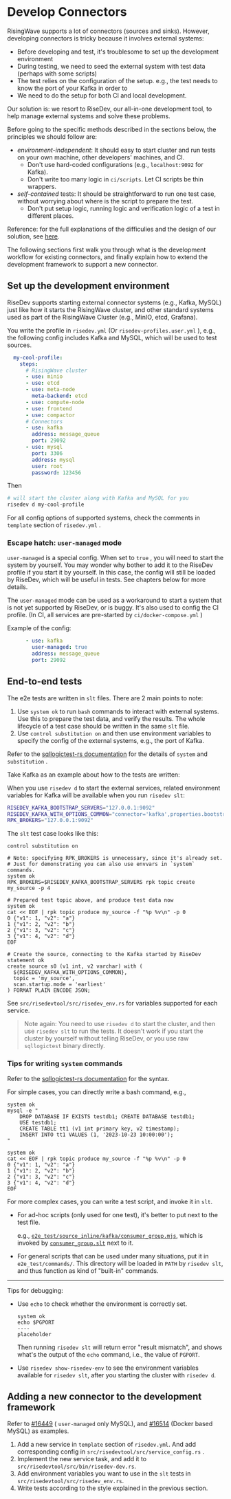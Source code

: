# Develop Connectors

RisingWave supports a lot of connectors (sources and sinks).
However, developing connectors is tricky because it involves external systems:

- Before developing and test, it's troublesome to set up the development environment
- During testing, we need to seed the external system with test data (perhaps with some scripts)
- The test relies on the configuration of the setup. e.g., the test needs to know the port of your Kafka in order to
- We need to do the setup for both CI and local development.

Our solution is: we resort to RiseDev, our all-in-one development tool, to help manage external systems and solve these problems.

Before going to the specific methods described in the sections below, the principles we should follow are:
- *environment-independent*: It should easy to start cluster and run tests on your own machine, other developers' machines, and CI.
    * Don't use hard-coded configurations (e.g., `localhost:9092` for Kafka).
    * Don't write too many logic in `ci/scripts`. Let CI scripts be thin wrappers.
- *self-contained* tests: It should be straightforward to run one test case, without worrying about where is the script to prepare the test.
    * Don't put setup logic, running logic and verification logic of a test in different places.

Reference: for the full explanations of the difficulies and the design of our solution, see [here](https://github.com/risingwavelabs/risingwave/issues/12451#issuecomment-2051861048).

The following sections first walk you through what is the development workflow for
existing connectors, and finally explain how to extend the development framework to support a new connector.

<!-- toc -->

## Set up the development environment

RiseDev supports starting external connector systems (e.g., Kafka, MySQL) just like how it starts the RisingWave cluster, and other standard systems used as part of the RisingWave Cluster (e.g., MinIO, etcd, Grafana).

You write the profile in `risedev.yml` (Or `risedev-profiles.user.yml` ), e.g., the following config includes Kafka and MySQL, which will be used to test sources.

```yml
  my-cool-profile:
    steps:
      # RisingWave cluster
      - use: minio
      - use: etcd
      - use: meta-node
        meta-backend: etcd
      - use: compute-node
      - use: frontend
      - use: compactor
      # Connectors
      - use: kafka
        address: message_queue
        port: 29092
      - use: mysql
        port: 3306
        address: mysql
        user: root
        password: 123456
```

Then

```sh
# will start the cluster along with Kafka and MySQL for you
risedev d my-cool-profile
```

For all config options of supported systems, check the comments in `template` section of `risedev.yml` .

### Escape hatch: `user-managed` mode

`user-managed` is a special config. When set to `true` , you will need to start the system by yourself. You may wonder why bother to add it to the RiseDev profile if you start it by yourself. In this case, the config will still be loaded by RiseDev, which will be useful in tests. See chapters below for more details.

The `user-managed` mode can be used as a workaround to start a system that is not yet supported by RiseDev, or is buggy. It's also used to config the CI profile. (In CI, all services are pre-started by `ci/docker-compose.yml` )

Example of the config:

```yml
      - use: kafka
        user-managed: true
        address: message_queue
        port: 29092
```

## End-to-end tests

The e2e tests are written in `slt` files. There are 2 main points to note:
1. Use `system ok` to run `bash` commands to interact with external systems.
   Use this to prepare the test data, and verify the results. The whole lifecycle of
   a test case should be written in the same `slt` file.
2. Use `control substitution on` and then use environment variables to specify the config of the external systems, e.g., the port of Kafka.

Refer to the [sqllogictest-rs documentation](https://github.com/risinglightdb/sqllogictest-rs#extension-run-external-shell-commands) for the details of `system` and `substitution` .

Take Kafka as an example about how to the tests are written:

When you use `risedev d` to start the external services, related environment variables for Kafka will be available when you run `risedev slt`:

```sh
RISEDEV_KAFKA_BOOTSTRAP_SERVERS="127.0.0.1:9092"
RISEDEV_KAFKA_WITH_OPTIONS_COMMON="connector='kafka',properties.bootstrap.server='127.0.0.1:9092'"
RPK_BROKERS="127.0.0.1:9092"
```

The `slt` test case looks like this:

```
control substitution on

# Note: specifying RPK_BROKERS is unnecessary, since it's already set.
# Just for demonstrating you can also use envvars in `system` commands.
system ok
RPK_BROKERS=$RISEDEV_KAFKA_BOOTSTRAP_SERVERS rpk topic create my_source -p 4

# Prepared test topic above, and produce test data now
system ok
cat << EOF | rpk topic produce my_source -f "%p %v\n" -p 0
0 {"v1": 1, "v2": "a"}
1 {"v1": 2, "v2": "b"}
2 {"v1": 3, "v2": "c"}
3 {"v1": 4, "v2": "d"}
EOF

# Create the source, connecting to the Kafka started by RiseDev
statement ok
create source s0 (v1 int, v2 varchar) with (
  ${RISEDEV_KAFKA_WITH_OPTIONS_COMMON},
  topic = 'my_source',
  scan.startup.mode = 'earliest'
) FORMAT PLAIN ENCODE JSON;
```

See `src/risedevtool/src/risedev_env.rs` for variables supported for each service.

> Note again: You need to use `risedev d` to start the cluster, and then use `risedev slt` to run the tests. It doesn't work if you start the cluster by yourself without telling RiseDev, or you use raw `sqllogictest` binary directly.

### Tips for writing `system` commands

Refer to the [sqllogictest-rs documentation](https://github.com/risinglightdb/sqllogictest-rs#extension-run-external-shell-commands) for the syntax.

For simple cases, you can directly write a bash command, e.g.,
```
system ok
mysql -e "
    DROP DATABASE IF EXISTS testdb1; CREATE DATABASE testdb1;
    USE testdb1;
    CREATE TABLE tt1 (v1 int primary key, v2 timestamp);
    INSERT INTO tt1 VALUES (1, '2023-10-23 10:00:00');
"

system ok
cat << EOF | rpk topic produce my_source -f "%p %v\n" -p 0
0 {"v1": 1, "v2": "a"}
1 {"v1": 2, "v2": "b"}
2 {"v1": 3, "v2": "c"}
3 {"v1": 4, "v2": "d"}
EOF
```

For more complex cases, you can write a test script, and invoke it in `slt`.
- For ad-hoc scripts (only used for one test), it's better to put next to the test file.

  e.g., [`e2e_test/source_inline/kafka/consumer_group.mjs`](https://github.com/risingwavelabs/risingwave/blob/c22c4265052c2a4f2876132a10a0b522ec7c03c9/e2e_test/source_inline/kafka/consumer_group.mjs), which is invoked by [`consumer_group.slt`](https://github.com/risingwavelabs/risingwave/blob/c22c4265052c2a4f2876132a10a0b522ec7c03c9/e2e_test/source_inline/kafka/consumer_group.slt) next to it.
- For general scripts that can be used under many situations, put it in `e2e_test/commands/`. This directory will be loaded in `PATH` by `risedev slt`, and thus function as kind of "built-in" commands.

---
Tips for debugging:

- Use `echo` to check whether the environment is correctly set.

    ```
    system ok
    echo $PGPORT
    ----
    placeholder
    ```

    Then running `risedev slt` will return error "result mismatch", and shows what's the output
    of the `echo` command, i.e., the value of `PGPORT`.

- Use `risedev show-risedev-env` to see the environment variables available for `risedev slt`, after you starting the cluster with `risedev d`.

## Adding a new connector to the development framework

Refer to [#16449](https://github.com/risingwavelabs/risingwave/pull/16449) ( `user-managed` only MySQL), and [#16514](https://github.com/risingwavelabs/risingwave/pull/16514) (Docker based MySQL) as examples.

1. Add a new service in `template` section of `risedev.yml`.
   And add corresponding config in `src/risedevtool/src/service_config.rs` .
2. Implement the new service task, and add it to `src/risedevtool/src/bin/risedev-dev.rs`.
3. Add environment variables you want to use in the `slt` tests in `src/risedevtool/src/risedev_env.rs`.
4. Write tests according to the style explained in the previous section.

<!-- That's all?? -->
